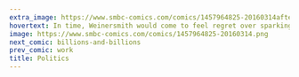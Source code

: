 ```yaml
---
extra_image: https://www.smbc-comics.com/comics/1457964825-20160314after.png
hovertext: In time, Weinersmith would come to feel regret over sparking the Great Conspiracy Theorist Uprising.
image: https://www.smbc-comics.com/comics/1457964825-20160314.png
next_comic: billions-and-billions
prev_comic: work
title: Politics
---
```


